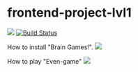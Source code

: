 # frontend-project-lvl1
<a href="https://codeclimate.com/github/sergeiwerty/frontend-project-lvl1/maintainability"><img src="https://api.codeclimate.com/v1/badges/dd76c3273d08b2171408/maintainability" /></a>
[![Build Status](https://travis-ci.com/sergeiwerty/frontend-project-lvl1.svg?branch=master)](https://travis-ci.com/sergeiwerty/frontend-project-lvl1)

How to install "Brain Games!". 
<a href="https://asciinema.org/a/7GPFaKuDyKkLH2mggvm3c1c8U" target="_blank"><img src="https://asciinema.org/a/7GPFaKuDyKkLH2mggvm3c1c8U.svg" /></a>

How to play "Even-game"
<a href="https://asciinema.org/a/tLUT0JlkRFrthA6bV4FXm4BDC" target="_blank"><img src="https://asciinema.org/a/tLUT0JlkRFrthA6bV4FXm4BDC.svg" /></a>
